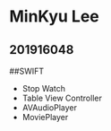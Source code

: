 # MinKyu Lee
201916048 
---
##SWIFT
* Stop Watch
* Table View Controller
* AVAudioPlayer
* MoviePlayer
